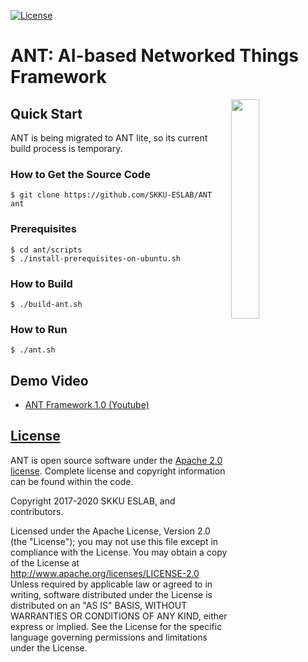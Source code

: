 [![License](https://img.shields.io/badge/licence-Apache%202.0-brightgreen.svg?style=flat)](LICENSE)

# ANT: AI-based Networked Things Framework
<img src="https://raw.githubusercontent.com/SKKU-ESLAB/ANT/master/docs/logo.png" width="30%" align="right" />

## Quick Start
ANT is being migrated to ANT lite, so its current build process is temporary.

### How to Get the Source Code

```
$ git clone https://github.com/SKKU-ESLAB/ANT ant
```

### Prerequisites
```
$ cd ant/scripts
$ ./install-prerequisites-on-ubuntu.sh
```
<!--
```
# TARGET_BOARD=[rpi2,rpi3,oxu3,oxu4,tx1,tx2]
$ ./tools/install-deps.sh --target-board={TARGET_BOARD}
$ sudo apt-get install cmake python3 pip3
$ sudo pip3 install kconfiglib
```

### Build Configuration

You can configure how to build ANT framework with following commands.
```
$ ./menuconfig.py
```
-->

### How to Build
```
$ ./build-ant.sh
```
<!--
```
$ mkdir build && cd build
$ cmake ..
$ make -j4
```

If you changed your build configuration, you should make your ```build``` directory once again.

### How to Install
```
$ sudo make install
```
-->
### How to Run
```
$ ./ant.sh
```
<!--
```
$ sudo run_ant
```
-->

## Demo Video

* [ANT Framework 1.0 (Youtube)](https://www.youtube.com/watch?v=QHFb4IKi8wM&t=34s)

## [License](https://github.com/SKKU-ESLAB/ANT/wiki/License)
ANT is open source software under the [Apache 2.0 license](http://www.apache.org/licenses/LICENSE-2.0). Complete license and copyright information can be found within the code.

Copyright 2017-2020 SKKU ESLAB, and contributors.

Licensed under the Apache License, Version 2.0 (the "License"); you may not use this file except in compliance with the License. You may obtain a copy of the License at http://www.apache.org/licenses/LICENSE-2.0 Unless required by applicable law or agreed to in writing, software distributed under the License is distributed on an "AS IS" BASIS, WITHOUT WARRANTIES OR CONDITIONS OF ANY KIND, either express or implied. See the License for the specific language governing permissions and limitations under the License.
